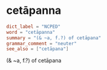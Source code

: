 # cetāpanna

``` toml
dict_label = "NCPED"
word = "cetāpanna"
summary = "(& ~a, f.?) of cetāpana"
grammar_comment = "neuter"
see_also = ["cetāpana"]
```

(& \~a, f.?) of cetāpana

